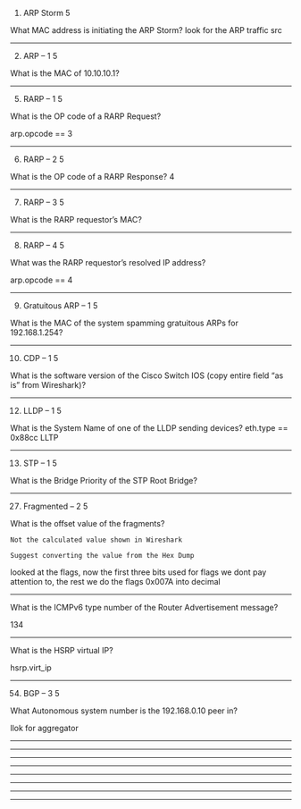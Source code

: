 1. ARP Storm
5

What MAC address is initiating the ARP Storm?
look for the ARP traffic src

***********************************************************************************************************************************************************************************

2. ARP – 1
5

What is the MAC of 10.10.10.1?

***********************************************************************************************************************************************************************************
5. RARP – 1
5

What is the OP code of a RARP Request?



arp.opcode == 3

***********************************************************************************************************************************************************************************


6. RARP – 2
5

What is the OP code of a RARP Response?
4


***********************************************************************************************************************************************************************************

7. RARP – 3
5

What is the RARP requestor’s MAC?





***********************************************************************************************************************************************************************************

8. RARP – 4
5

What was the RARP requestor’s resolved IP address?


arp.opcode == 4

***********************************************************************************************************************************************************************************

9. Gratuitous ARP – 1
5

What is the MAC of the system spamming gratuitous ARPs for 192.168.1.254?



***********************************************************************************************************************************************************************************

10. CDP – 1
5

What is the software version of the Cisco Switch IOS (copy entire field “as is” from Wireshark)?




***********************************************************************************************************************************************************************************

12. LLDP – 1
5

What is the System Name of one of the LLDP sending devices?
eth.type == 0x88cc
LLTP


***********************************************************************************************************************************************************************************

13. STP – 1
5

What is the Bridge Priority of the STP Root Bridge?





***********************************************************************************************************************************************************************************


27. Fragmented – 2
5

What is the offset value of the fragments?

    Not the calculated value shown in Wireshark

    Suggest converting the value from the Hex Dump

looked at the flags, now the first three bits used for flags we dont pay attention to, the rest we do the flags 0x007A into decimal


***********************************************************************************************************************************************************************************



What is the ICMPv6 type number of the Router Advertisement message?

134


***********************************************************************************************************************************************************************************

What is the HSRP virtual IP?

hsrp.virt_ip


***********************************************************************************************************************************************************************************
54. BGP – 3
5

What Autonomous system number is the 192.168.0.10 peer in?

llok for aggregator




***********************************************************************************************************************************************************************************






***********************************************************************************************************************************************************************************





***********************************************************************************************************************************************************************************




***********************************************************************************************************************************************************************************





***********************************************************************************************************************************************************************************





***********************************************************************************************************************************************************************************






***********************************************************************************************************************************************************************************





***********************************************************************************************************************************************************************************
